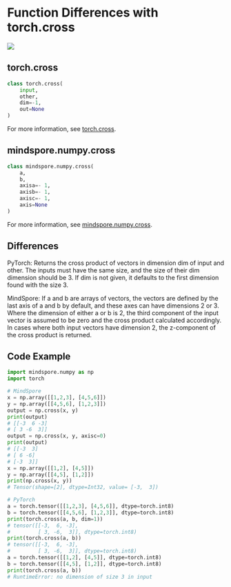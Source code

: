 # Function Differences with torch.cross

<a href="https://gitee.com/mindspore/docs/blob/r1.8/docs/mindspore/source_en/note/api_mapping/pytorch_diff/cross.md" target="_blank"><img src="https://mindspore-website.obs.cn-north-4.myhuaweicloud.com/website-images/master/resource/_static/logo_source_en.png"></a>

## torch.cross

```python
class torch.cross(
    input,
    other,
    dim=-1,
    out=None
)
```

For more information, see  [torch.cross](https://pytorch.org/docs/1.5.0/torch.html#torch.cross).

## mindspore.numpy.cross

```python
class mindspore.numpy.cross(
    a,
    b,
    axisa=- 1,
    axisb=- 1,
    axisc=- 1,
    axis=None
)
```

For more information, see  [mindspore.numpy.cross](https://mindspore.cn/docs/en/r1.8/api_python/numpy/mindspore.numpy.cross.html#mindspore.numpy.cross).

## Differences

PyTorch: Returns the cross product of vectors in dimension dim of input and other. The inputs must have the same size, and the size of their dim dimension should be 3. If dim is not given, it defaults to the first dimension found with the size 3.

MindSpore: If a and b are arrays of vectors, the vectors are defined by the last axis of a and b by default, and these axes can have dimensions 2 or 3. Where the dimension of either a or b is 2, the third component of the input vector is assumed to be zero and the cross product calculated accordingly. In cases where both input vectors have dimension 2, the z-component of the cross product is returned.

## Code Example

```python
import mindspore.numpy as np
import torch

# MindSpore
x = np.array([[1,2,3], [4,5,6]])
y = np.array([[4,5,6], [1,2,3]])
output = np.cross(x, y)
print(output)
# [[-3  6 -3]
# [ 3 -6  3]]
output = np.cross(x, y, axisc=0)
print(output)
# [[-3  3]
# [ 6 -6]
# [-3  3]]
x = np.array([[1,2], [4,5]])
y = np.array([[4,5], [1,2]])
print(np.cross(x, y))
# Tensor(shape=[2], dtype=Int32, value= [-3,  3])

# PyTorch
a = torch.tensor([[1,2,3], [4,5,6]], dtype=torch.int8)
b = torch.tensor([[4,5,6], [1,2,3]], dtype=torch.int8)
print(torch.cross(a, b, dim=1))
# tensor([[-3,  6, -3],
#         [ 3, -6,  3]], dtype=torch.int8)
print(torch.cross(a, b))
# tensor([[-3,  6, -3],
#         [ 3, -6,  3]], dtype=torch.int8)
a = torch.tensor([[1,2], [4,5]], dtype=torch.int8)
b = torch.tensor([[4,5], [1,2]], dtype=torch.int8)
print(torch.cross(a, b))
# RuntimeError: no dimension of size 3 in input
```
